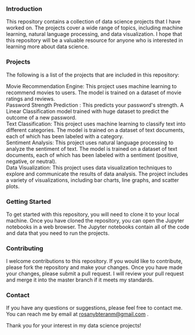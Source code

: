 ### Introduction
This repository contains a collection of data science projects that I have worked on. The projects cover a wide range of topics, including machine learning, natural language processing, and data visualization. I hope that this repository will be a valuable resource for anyone who is interested in learning more about data science.

### Projects
The following is a list of the projects that are included in this repository:

Movie Recommendation Engine: This project uses machine learning to recommend movies to users. The model is trained on a dataset of movie ratings and reviews. </br>
Password Strength Prediction : This predicts your password's strength. A Linear Classification model trained with huge dataset to predict the outcome of a new password.</br>
Text Classification: This project uses machine learning to classify text into different categories. The model is trained on a dataset of text documents, each of which has been labeled with a category.</br>
Sentiment Analysis: This project uses natural language processing to analyze the sentiment of text. The model is trained on a dataset of text documents, each of which has been labeled with a sentiment (positive, negative, or neutral).</br>
Data Visualization: This project uses data visualization techniques to explore and communicate the results of data analysis. The project includes a variety of visualizations, including bar charts, line graphs, and scatter plots.</br>
### Getting Started
To get started with this repository, you will need to clone it to your local machine. Once you have cloned the repository, you can open the Jupyter notebooks in a web browser. The Jupyter notebooks contain all of the code and data that you need to run the projects.

### Contributing
I welcome contributions to this repository. If you would like to contribute, please fork the repository and make your changes. Once you have made your changes, please submit a pull request. I will review your pull request and merge it into the master branch if it meets my standards.

### Contact
If you have any questions or suggestions, please feel free to contact me. You can reach me by email at rosanybteranm@gmail.com .

Thank you for your interest in my data science projects!
